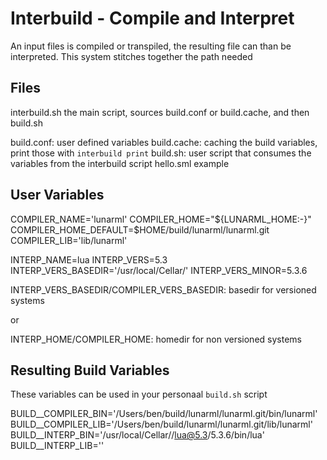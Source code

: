 Interbuild - Compile and Interpret
==================================

An input files is compiled or transpiled, the resulting file can than be
interpreted. This system stitches together the path needed



Files
-----

interbuild.sh the main script, sources build.conf or build.cache, and then
build.sh

build.conf:  user defined variables
build.cache: caching the build variables, print those with `interbuild print`
build.sh:    user script that consumes the variables from the interbuild script
hello.sml    example


User Variables
---------------

COMPILER_NAME='lunarml'
COMPILER_HOME="${LUNARML_HOME:-}"
COMPILER_HOME_DEFAULT=$HOME/build/lunarml/lunarml.git
COMPILER_LIB='lib/lunarml'

INTERP_NAME=lua
INTERP_VERS=5.3
INTERP_VERS_BASEDIR='/usr/local/Cellar/'
INTERP_VERS_MINOR=5.3.6

INTERP_VERS_BASEDIR/COMPILER_VERS_BASEDIR: basedir for versioned systems

or

INTERP_HOME/COMPILER_HOME: homedir for non versioned systems


Resulting Build Variables
-------------------------

These variables can be used in your personaal `build.sh` script

BUILD__COMPILER_BIN='/Users/ben/build/lunarml/lunarml.git/bin/lunarml'
BUILD__COMPILER_LIB='/Users/ben/build/lunarml/lunarml.git/lib/lunarml'
BUILD__INTERP_BIN='/usr/local/Cellar//lua@5.3/5.3.6/bin/lua'
BUILD__INTERP_LIB=''

